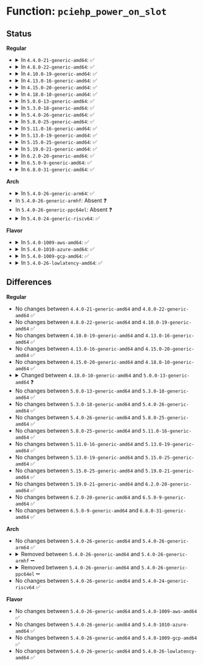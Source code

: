 # Function: <code>pciehp_power_on_slot</code>

## Status
<b>Regular</b>
<ul>
<li>
<details>
<summary>In <code>4.4.0-21-generic-amd64</code>: ✅</summary>

```c
int pciehp_power_on_slot(struct slot * slot)
```

```json
{
  "name": "pciehp_power_on_slot",
  "collision_type": "Unique Global",
  "inline_type": "No",
  "funcs": [
    {
      "addr": 18446744071583371296,
      "name": "pciehp_power_on_slot",
      "external": true,
      "loc": "drivers/pci/hotplug/pciehp_hpc.c:502",
      "file": "drivers/pci/hotplug/pciehp_hpc.c",
      "inline": "seen, unknown",
      "caller_inline": [],
      "caller_func": [
        "drivers/pci/hotplug/pciehp_ctrl.c:pciehp_enable_slot"
      ]
    }
  ],
  "symbols": [
    {
      "addr": 18446744071583371296,
      "name": "pciehp_power_on_slot",
      "section": ".text",
      "bind": "STB_GLOBAL",
      "size": 317
    }
  ]
}
```
</details>
</li>
<li>
<details>
<summary>In <code>4.8.0-22-generic-amd64</code>: ✅</summary>

```c
int pciehp_power_on_slot(struct slot * slot)
```

```json
{
  "name": "pciehp_power_on_slot",
  "collision_type": "Unique Global",
  "inline_type": "No",
  "funcs": [
    {
      "addr": 18446744071583684656,
      "name": "pciehp_power_on_slot",
      "external": true,
      "loc": "drivers/pci/hotplug/pciehp_hpc.c:502",
      "file": "drivers/pci/hotplug/pciehp_hpc.c",
      "inline": "seen, unknown",
      "caller_inline": [],
      "caller_func": [
        "drivers/pci/hotplug/pciehp_ctrl.c:pciehp_enable_slot"
      ]
    }
  ],
  "symbols": [
    {
      "addr": 18446744071583684656,
      "name": "pciehp_power_on_slot",
      "section": ".text",
      "bind": "STB_GLOBAL",
      "size": 317
    }
  ]
}
```
</details>
</li>
<li>
<details>
<summary>In <code>4.10.0-19-generic-amd64</code>: ✅</summary>

```c
int pciehp_power_on_slot(struct slot * slot)
```

```json
{
  "name": "pciehp_power_on_slot",
  "collision_type": "Unique Global",
  "inline_type": "No",
  "funcs": [
    {
      "addr": 18446744071583822928,
      "name": "pciehp_power_on_slot",
      "external": true,
      "loc": "drivers/pci/hotplug/pciehp_hpc.c:525",
      "file": "drivers/pci/hotplug/pciehp_hpc.c",
      "inline": "seen, unknown",
      "caller_inline": [],
      "caller_func": [
        "drivers/pci/hotplug/pciehp_ctrl.c:pciehp_enable_slot"
      ]
    }
  ],
  "symbols": [
    {
      "addr": 18446744071583822928,
      "name": "pciehp_power_on_slot",
      "section": ".text",
      "bind": "STB_GLOBAL",
      "size": 317
    }
  ]
}
```
</details>
</li>
<li>
<details>
<summary>In <code>4.13.0-16-generic-amd64</code>: ✅</summary>

```c
int pciehp_power_on_slot(struct slot * slot)
```

```json
{
  "name": "pciehp_power_on_slot",
  "collision_type": "Unique Global",
  "inline_type": "No",
  "funcs": [
    {
      "addr": 18446744071583865808,
      "name": "pciehp_power_on_slot",
      "external": true,
      "loc": "drivers/pci/hotplug/pciehp_hpc.c:525",
      "file": "drivers/pci/hotplug/pciehp_hpc.c",
      "inline": "seen, unknown",
      "caller_inline": [],
      "caller_func": [
        "drivers/pci/hotplug/pciehp_ctrl.c:pciehp_enable_slot"
      ]
    }
  ],
  "symbols": [
    {
      "addr": 18446744071583865808,
      "name": "pciehp_power_on_slot",
      "section": ".text",
      "bind": "STB_GLOBAL",
      "size": 317
    }
  ]
}
```
</details>
</li>
<li>
<details>
<summary>In <code>4.15.0-20-generic-amd64</code>: ✅</summary>

```c
int pciehp_power_on_slot(struct slot * slot)
```

```json
{
  "name": "pciehp_power_on_slot",
  "collision_type": "Unique Global",
  "inline_type": "No",
  "funcs": [
    {
      "addr": 18446744071584129408,
      "name": "pciehp_power_on_slot",
      "external": true,
      "loc": "drivers/pci/hotplug/pciehp_hpc.c:522",
      "file": "drivers/pci/hotplug/pciehp_hpc.c",
      "inline": "seen, unknown",
      "caller_inline": [],
      "caller_func": [
        "drivers/pci/hotplug/pciehp_ctrl.c:pciehp_enable_slot"
      ]
    }
  ],
  "symbols": [
    {
      "addr": 18446744071584129408,
      "name": "pciehp_power_on_slot",
      "section": ".text",
      "bind": "STB_GLOBAL",
      "size": 317
    }
  ]
}
```
</details>
</li>
<li>
<details>
<summary>In <code>4.18.0-10-generic-amd64</code>: ✅</summary>

```c
int pciehp_power_on_slot(struct slot * slot)
```

```json
{
  "name": "pciehp_power_on_slot",
  "collision_type": "Unique Global",
  "inline_type": "No",
  "funcs": [
    {
      "addr": 18446744071584329936,
      "name": "pciehp_power_on_slot",
      "external": true,
      "loc": "drivers/pci/hotplug/pciehp_hpc.c:502",
      "file": "drivers/pci/hotplug/pciehp_hpc.c",
      "inline": "seen, unknown",
      "caller_inline": [],
      "caller_func": [
        "drivers/pci/hotplug/pciehp_ctrl.c:pciehp_enable_slot"
      ]
    }
  ],
  "symbols": [
    {
      "addr": 18446744071584329936,
      "name": "pciehp_power_on_slot",
      "section": ".text",
      "bind": "STB_GLOBAL",
      "size": 323
    }
  ]
}
```
</details>
</li>
<li>
<details>
<summary>In <code>5.0.0-13-generic-amd64</code>: ✅</summary>

```c
int pciehp_power_on_slot(struct controller * ctrl)
```

```json
{
  "name": "pciehp_power_on_slot",
  "collision_type": "Unique Global",
  "inline_type": "No",
  "funcs": [
    {
      "addr": 18446744071584425360,
      "name": "pciehp_power_on_slot",
      "external": true,
      "loc": "drivers/pci/hotplug/pciehp_hpc.c:480",
      "file": "drivers/pci/hotplug/pciehp_hpc.c",
      "inline": "seen, unknown",
      "caller_inline": [],
      "caller_func": [
        "drivers/pci/hotplug/pciehp_ctrl.c:pciehp_handle_presence_or_link_change"
      ]
    }
  ],
  "symbols": [
    {
      "addr": 18446744071584425360,
      "name": "pciehp_power_on_slot",
      "section": ".text",
      "bind": "STB_GLOBAL",
      "size": 311
    }
  ]
}
```
</details>
</li>
<li>
<details>
<summary>In <code>5.3.0-18-generic-amd64</code>: ✅</summary>

```c
int pciehp_power_on_slot(struct controller * ctrl)
```

```json
{
  "name": "pciehp_power_on_slot",
  "collision_type": "Unique Global",
  "inline_type": "No",
  "funcs": [
    {
      "addr": 18446744071584621648,
      "name": "pciehp_power_on_slot",
      "external": true,
      "loc": "drivers/pci/hotplug/pciehp_hpc.c:482",
      "file": "drivers/pci/hotplug/pciehp_hpc.c",
      "inline": "seen, unknown",
      "caller_inline": [],
      "caller_func": [
        "drivers/pci/hotplug/pciehp_ctrl.c:pciehp_handle_presence_or_link_change"
      ]
    }
  ],
  "symbols": [
    {
      "addr": 18446744071584621648,
      "name": "pciehp_power_on_slot",
      "section": ".text",
      "bind": "STB_GLOBAL",
      "size": 317
    }
  ]
}
```
</details>
</li>
<li>
<details>
<summary>In <code>5.4.0-26-generic-amd64</code>: ✅</summary>

```c
int pciehp_power_on_slot(struct controller * ctrl)
```

```json
{
  "name": "pciehp_power_on_slot",
  "collision_type": "Unique Global",
  "inline_type": "No",
  "funcs": [
    {
      "addr": 18446744071584759344,
      "name": "pciehp_power_on_slot",
      "external": true,
      "loc": "drivers/pci/hotplug/pciehp_hpc.c:494",
      "file": "drivers/pci/hotplug/pciehp_hpc.c",
      "inline": "seen, unknown",
      "caller_inline": [],
      "caller_func": [
        "drivers/pci/hotplug/pciehp_ctrl.c:pciehp_handle_presence_or_link_change"
      ]
    }
  ],
  "symbols": [
    {
      "addr": 18446744071584759344,
      "name": "pciehp_power_on_slot",
      "section": ".text",
      "bind": "STB_GLOBAL",
      "size": 317
    }
  ]
}
```
</details>
</li>
<li>
<details>
<summary>In <code>5.8.0-25-generic-amd64</code>: ✅</summary>

```c
int pciehp_power_on_slot(struct controller * ctrl)
```

```json
{
  "name": "pciehp_power_on_slot",
  "collision_type": "Unique Global",
  "inline_type": "No",
  "funcs": [
    {
      "addr": 18446744071585450528,
      "name": "pciehp_power_on_slot",
      "external": true,
      "loc": "drivers/pci/hotplug/pciehp_hpc.c:530",
      "file": "drivers/pci/hotplug/pciehp_hpc.c",
      "inline": "seen, unknown",
      "caller_inline": [],
      "caller_func": [
        "drivers/pci/hotplug/pciehp_ctrl.c:board_added"
      ]
    }
  ],
  "symbols": [
    {
      "addr": 18446744071585450528,
      "name": "pciehp_power_on_slot",
      "section": ".text",
      "bind": "STB_GLOBAL",
      "size": 318
    }
  ]
}
```
</details>
</li>
<li>
<details>
<summary>In <code>5.11.0-16-generic-amd64</code>: ✅</summary>

```c
int pciehp_power_on_slot(struct controller * ctrl)
```

```json
{
  "name": "pciehp_power_on_slot",
  "collision_type": "Unique Global",
  "inline_type": "No",
  "funcs": [
    {
      "addr": 18446744071585598832,
      "name": "pciehp_power_on_slot",
      "external": true,
      "loc": "drivers/pci/hotplug/pciehp_hpc.c:533",
      "file": "drivers/pci/hotplug/pciehp_hpc.c",
      "inline": "seen, unknown",
      "caller_inline": [],
      "caller_func": [
        "drivers/pci/hotplug/pciehp_ctrl.c:board_added"
      ]
    }
  ],
  "symbols": [
    {
      "addr": 18446744071585598832,
      "name": "pciehp_power_on_slot",
      "section": ".text",
      "bind": "STB_GLOBAL",
      "size": 318
    }
  ]
}
```
</details>
</li>
<li>
<details>
<summary>In <code>5.13.0-19-generic-amd64</code>: ✅</summary>

```c
int pciehp_power_on_slot(struct controller * ctrl)
```

```json
{
  "name": "pciehp_power_on_slot",
  "collision_type": "Unique Global",
  "inline_type": "No",
  "funcs": [
    {
      "addr": 18446744071585477280,
      "name": "pciehp_power_on_slot",
      "external": true,
      "loc": "drivers/pci/hotplug/pciehp_hpc.c:533",
      "file": "drivers/pci/hotplug/pciehp_hpc.c",
      "inline": "seen, unknown",
      "caller_inline": [],
      "caller_func": [
        "drivers/pci/hotplug/pciehp_ctrl.c:pciehp_enable_slot"
      ]
    }
  ],
  "symbols": [
    {
      "addr": 18446744071585477280,
      "name": "pciehp_power_on_slot",
      "section": ".text",
      "bind": "STB_GLOBAL",
      "size": 318
    }
  ]
}
```
</details>
</li>
<li>
<details>
<summary>In <code>5.15.0-25-generic-amd64</code>: ✅</summary>

```c
int pciehp_power_on_slot(struct controller * ctrl)
```

```json
{
  "name": "pciehp_power_on_slot",
  "collision_type": "Unique Global",
  "inline_type": "No",
  "funcs": [
    {
      "addr": 18446744071585943568,
      "name": "pciehp_power_on_slot",
      "external": true,
      "loc": "drivers/pci/hotplug/pciehp_hpc.c:533",
      "file": "drivers/pci/hotplug/pciehp_hpc.c",
      "inline": "seen, unknown",
      "caller_inline": [],
      "caller_func": [
        "drivers/pci/hotplug/pciehp_ctrl.c:pciehp_enable_slot"
      ]
    }
  ],
  "symbols": [
    {
      "addr": 18446744071585943568,
      "name": "pciehp_power_on_slot",
      "section": ".text",
      "bind": "STB_GLOBAL",
      "size": 312
    }
  ]
}
```
</details>
</li>
<li>
<details>
<summary>In <code>5.19.0-21-generic-amd64</code>: ✅</summary>

```c
int pciehp_power_on_slot(struct controller * ctrl)
```

```json
{
  "name": "pciehp_power_on_slot",
  "collision_type": "Unique Global",
  "inline_type": "No",
  "funcs": [
    {
      "addr": 18446744071587147024,
      "name": "pciehp_power_on_slot",
      "external": true,
      "loc": "drivers/pci/hotplug/pciehp_hpc.c:535",
      "file": "drivers/pci/hotplug/pciehp_hpc.c",
      "inline": "seen, unknown",
      "caller_inline": [],
      "caller_func": [
        "drivers/pci/hotplug/pciehp_ctrl.c:pciehp_enable_slot"
      ]
    }
  ],
  "symbols": [
    {
      "addr": 18446744071587147024,
      "name": "pciehp_power_on_slot",
      "section": ".text",
      "bind": "STB_GLOBAL",
      "size": 342
    }
  ]
}
```
</details>
</li>
<li>
<details>
<summary>In <code>6.2.0-20-generic-amd64</code>: ✅</summary>

```c
int pciehp_power_on_slot(struct controller * ctrl)
```

```json
{
  "name": "pciehp_power_on_slot",
  "collision_type": "Unique Global",
  "inline_type": "No",
  "funcs": [
    {
      "addr": 18446744071588352064,
      "name": "pciehp_power_on_slot",
      "external": true,
      "loc": "drivers/pci/hotplug/pciehp_hpc.c:535",
      "file": "drivers/pci/hotplug/pciehp_hpc.c",
      "inline": "seen, unknown",
      "caller_inline": [],
      "caller_func": [
        "drivers/pci/hotplug/pciehp_ctrl.c:pciehp_enable_slot"
      ]
    }
  ],
  "symbols": [
    {
      "addr": 18446744071588352064,
      "name": "pciehp_power_on_slot",
      "section": ".text",
      "bind": "STB_GLOBAL",
      "size": 342
    }
  ]
}
```
</details>
</li>
<li>
<details>
<summary>In <code>6.5.0-9-generic-amd64</code>: ✅</summary>

```c
int pciehp_power_on_slot(struct controller * ctrl)
```

```json
{
  "name": "pciehp_power_on_slot",
  "collision_type": "Unique Global",
  "inline_type": "No",
  "funcs": [
    {
      "addr": 18446744071588628288,
      "name": "pciehp_power_on_slot",
      "external": true,
      "loc": "drivers/pci/hotplug/pciehp_hpc.c:529",
      "file": "drivers/pci/hotplug/pciehp_hpc.c",
      "inline": "seen, unknown",
      "caller_inline": [],
      "caller_func": [
        "drivers/pci/hotplug/pciehp_ctrl.c:pciehp_enable_slot"
      ]
    }
  ],
  "symbols": [
    {
      "addr": 18446744071588628288,
      "name": "pciehp_power_on_slot",
      "section": ".text",
      "bind": "STB_GLOBAL",
      "size": 250
    }
  ]
}
```
</details>
</li>
<li>
<details>
<summary>In <code>6.8.0-31-generic-amd64</code>: ✅</summary>

```c
int pciehp_power_on_slot(struct controller * ctrl)
```

```json
{
  "name": "pciehp_power_on_slot",
  "collision_type": "Unique Global",
  "inline_type": "No",
  "funcs": [
    {
      "addr": 18446744071588928464,
      "name": "pciehp_power_on_slot",
      "external": true,
      "loc": "drivers/pci/hotplug/pciehp_hpc.c:530",
      "file": "drivers/pci/hotplug/pciehp_hpc.c",
      "inline": "seen, unknown",
      "caller_inline": [],
      "caller_func": [
        "drivers/pci/hotplug/pciehp_ctrl.c:pciehp_enable_slot"
      ]
    }
  ],
  "symbols": [
    {
      "addr": 18446744071588928464,
      "name": "pciehp_power_on_slot",
      "section": ".text",
      "bind": "STB_GLOBAL",
      "size": 250
    }
  ]
}
```
</details>
</li>
</ul>
<b>Arch</b>
<ul>
<li>
<details>
<summary>In <code>5.4.0-26-generic-arm64</code>: ✅</summary>

```c
int pciehp_power_on_slot(struct controller * ctrl)
```

```json
{
  "name": "pciehp_power_on_slot",
  "collision_type": "Unique Global",
  "inline_type": "No",
  "funcs": [
    {
      "addr": 18446603336497023512,
      "name": "pciehp_power_on_slot",
      "external": true,
      "loc": "drivers/pci/hotplug/pciehp_hpc.c:494",
      "file": "drivers/pci/hotplug/pciehp_hpc.c",
      "inline": "seen, unknown",
      "caller_inline": [],
      "caller_func": [
        "drivers/pci/hotplug/pciehp_ctrl.c:pciehp_handle_presence_or_link_change"
      ]
    }
  ],
  "symbols": [
    {
      "addr": 18446603336497023512,
      "name": "pciehp_power_on_slot",
      "section": ".text",
      "bind": "STB_GLOBAL",
      "size": 344
    }
  ]
}
```
</details>
</li>
<li>
In <code>5.4.0-26-generic-armhf</code>: Absent ❓
</li>
<li>
In <code>5.4.0-26-generic-ppc64el</code>: Absent ❓
</li>
<li>
<details>
<summary>In <code>5.4.0-24-generic-riscv64</code>: ✅</summary>

```c
int pciehp_power_on_slot(struct controller * ctrl)
```

```json
{
  "name": "pciehp_power_on_slot",
  "collision_type": "Unique Global",
  "inline_type": "No",
  "funcs": [
    {
      "addr": 18446743936275681908,
      "name": "pciehp_power_on_slot",
      "external": true,
      "loc": "drivers/pci/hotplug/pciehp_hpc.c:494",
      "file": "drivers/pci/hotplug/pciehp_hpc.c",
      "inline": "seen, unknown",
      "caller_inline": [],
      "caller_func": [
        "drivers/pci/hotplug/pciehp_ctrl.c:pciehp_handle_presence_or_link_change"
      ]
    }
  ],
  "symbols": [
    {
      "addr": 18446743936275681908,
      "name": "pciehp_power_on_slot",
      "section": ".text",
      "bind": "STB_GLOBAL",
      "size": 300
    }
  ]
}
```
</details>
</li>
</ul>
<b>Flavor</b>
<ul>
<li>
<details>
<summary>In <code>5.4.0-1009-aws-amd64</code>: ✅</summary>

```c
int pciehp_power_on_slot(struct controller * ctrl)
```

```json
{
  "name": "pciehp_power_on_slot",
  "collision_type": "Unique Global",
  "inline_type": "No",
  "funcs": [
    {
      "addr": 18446744071584708160,
      "name": "pciehp_power_on_slot",
      "external": true,
      "loc": "drivers/pci/hotplug/pciehp_hpc.c:494",
      "file": "drivers/pci/hotplug/pciehp_hpc.c",
      "inline": "seen, unknown",
      "caller_inline": [],
      "caller_func": [
        "drivers/pci/hotplug/pciehp_ctrl.c:pciehp_handle_presence_or_link_change"
      ]
    }
  ],
  "symbols": [
    {
      "addr": 18446744071584708160,
      "name": "pciehp_power_on_slot",
      "section": ".text",
      "bind": "STB_GLOBAL",
      "size": 317
    }
  ]
}
```
</details>
</li>
<li>
<details>
<summary>In <code>5.4.0-1010-azure-amd64</code>: ✅</summary>

```c
int pciehp_power_on_slot(struct controller * ctrl)
```

```json
{
  "name": "pciehp_power_on_slot",
  "collision_type": "Unique Global",
  "inline_type": "No",
  "funcs": [
    {
      "addr": 18446744071584638928,
      "name": "pciehp_power_on_slot",
      "external": true,
      "loc": "drivers/pci/hotplug/pciehp_hpc.c:494",
      "file": "drivers/pci/hotplug/pciehp_hpc.c",
      "inline": "seen, unknown",
      "caller_inline": [],
      "caller_func": [
        "drivers/pci/hotplug/pciehp_ctrl.c:pciehp_handle_presence_or_link_change"
      ]
    }
  ],
  "symbols": [
    {
      "addr": 18446744071584638928,
      "name": "pciehp_power_on_slot",
      "section": ".text",
      "bind": "STB_GLOBAL",
      "size": 317
    }
  ]
}
```
</details>
</li>
<li>
<details>
<summary>In <code>5.4.0-1009-gcp-amd64</code>: ✅</summary>

```c
int pciehp_power_on_slot(struct controller * ctrl)
```

```json
{
  "name": "pciehp_power_on_slot",
  "collision_type": "Unique Global",
  "inline_type": "No",
  "funcs": [
    {
      "addr": 18446744071584709504,
      "name": "pciehp_power_on_slot",
      "external": true,
      "loc": "drivers/pci/hotplug/pciehp_hpc.c:494",
      "file": "drivers/pci/hotplug/pciehp_hpc.c",
      "inline": "seen, unknown",
      "caller_inline": [],
      "caller_func": [
        "drivers/pci/hotplug/pciehp_ctrl.c:pciehp_handle_presence_or_link_change"
      ]
    }
  ],
  "symbols": [
    {
      "addr": 18446744071584709504,
      "name": "pciehp_power_on_slot",
      "section": ".text",
      "bind": "STB_GLOBAL",
      "size": 317
    }
  ]
}
```
</details>
</li>
<li>
<details>
<summary>In <code>5.4.0-26-lowlatency-amd64</code>: ✅</summary>

```c
int pciehp_power_on_slot(struct controller * ctrl)
```

```json
{
  "name": "pciehp_power_on_slot",
  "collision_type": "Unique Global",
  "inline_type": "No",
  "funcs": [
    {
      "addr": 18446744071584817088,
      "name": "pciehp_power_on_slot",
      "external": true,
      "loc": "drivers/pci/hotplug/pciehp_hpc.c:494",
      "file": "drivers/pci/hotplug/pciehp_hpc.c",
      "inline": "seen, unknown",
      "caller_inline": [],
      "caller_func": [
        "drivers/pci/hotplug/pciehp_ctrl.c:pciehp_handle_presence_or_link_change"
      ]
    }
  ],
  "symbols": [
    {
      "addr": 18446744071584817088,
      "name": "pciehp_power_on_slot",
      "section": ".text",
      "bind": "STB_GLOBAL",
      "size": 317
    }
  ]
}
```
</details>
</li>
</ul>

## Differences
<b>Regular</b>
<ul>
<li>
No changes between <code>4.4.0-21-generic-amd64</code> and <code>4.8.0-22-generic-amd64</code> ✅
</li>
<li>
No changes between <code>4.8.0-22-generic-amd64</code> and <code>4.10.0-19-generic-amd64</code> ✅
</li>
<li>
No changes between <code>4.10.0-19-generic-amd64</code> and <code>4.13.0-16-generic-amd64</code> ✅
</li>
<li>
No changes between <code>4.13.0-16-generic-amd64</code> and <code>4.15.0-20-generic-amd64</code> ✅
</li>
<li>
No changes between <code>4.15.0-20-generic-amd64</code> and <code>4.18.0-10-generic-amd64</code> ✅
</li>
<li>
<details>
<summary>Changed between <code>4.18.0-10-generic-amd64</code> and <code>5.0.0-13-generic-amd64</code> ❓</summary>
<ul>
<li>
<b>Param added. </b>
<code>struct controller * ctrl</code>
</li>
<li>
<b>Param removed. </b>
<code>struct slot * slot</code>
</li>
</ul>
</details>
</li>
<li>
No changes between <code>5.0.0-13-generic-amd64</code> and <code>5.3.0-18-generic-amd64</code> ✅
</li>
<li>
No changes between <code>5.3.0-18-generic-amd64</code> and <code>5.4.0-26-generic-amd64</code> ✅
</li>
<li>
No changes between <code>5.4.0-26-generic-amd64</code> and <code>5.8.0-25-generic-amd64</code> ✅
</li>
<li>
No changes between <code>5.8.0-25-generic-amd64</code> and <code>5.11.0-16-generic-amd64</code> ✅
</li>
<li>
No changes between <code>5.11.0-16-generic-amd64</code> and <code>5.13.0-19-generic-amd64</code> ✅
</li>
<li>
No changes between <code>5.13.0-19-generic-amd64</code> and <code>5.15.0-25-generic-amd64</code> ✅
</li>
<li>
No changes between <code>5.15.0-25-generic-amd64</code> and <code>5.19.0-21-generic-amd64</code> ✅
</li>
<li>
No changes between <code>5.19.0-21-generic-amd64</code> and <code>6.2.0-20-generic-amd64</code> ✅
</li>
<li>
No changes between <code>6.2.0-20-generic-amd64</code> and <code>6.5.0-9-generic-amd64</code> ✅
</li>
<li>
No changes between <code>6.5.0-9-generic-amd64</code> and <code>6.8.0-31-generic-amd64</code> ✅
</li>
</ul>
<b>Arch</b>
<ul>
<li>
No changes between <code>5.4.0-26-generic-amd64</code> and <code>5.4.0-26-generic-arm64</code> ✅
</li>
<li>
<details>
<summary>Removed between <code>5.4.0-26-generic-amd64</code> and <code>5.4.0-26-generic-armhf</code> ➖</summary>

```c
int pciehp_power_on_slot(struct controller * ctrl)
```
</details>
</li>
<li>
<details>
<summary>Removed between <code>5.4.0-26-generic-amd64</code> and <code>5.4.0-26-generic-ppc64el</code> ➖</summary>

```c
int pciehp_power_on_slot(struct controller * ctrl)
```
</details>
</li>
<li>
No changes between <code>5.4.0-26-generic-amd64</code> and <code>5.4.0-24-generic-riscv64</code> ✅
</li>
</ul>
<b>Flavor</b>
<ul>
<li>
No changes between <code>5.4.0-26-generic-amd64</code> and <code>5.4.0-1009-aws-amd64</code> ✅
</li>
<li>
No changes between <code>5.4.0-26-generic-amd64</code> and <code>5.4.0-1010-azure-amd64</code> ✅
</li>
<li>
No changes between <code>5.4.0-26-generic-amd64</code> and <code>5.4.0-1009-gcp-amd64</code> ✅
</li>
<li>
No changes between <code>5.4.0-26-generic-amd64</code> and <code>5.4.0-26-lowlatency-amd64</code> ✅
</li>
</ul>
